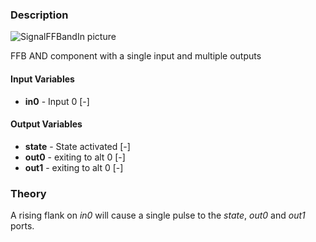 ### Description
![SignalFFBandIn picture](SignalFFBand.svg)

FFB AND component with a single input and multiple outputs

#### Input Variables
* **in0** - Input 0 [-]

#### Output Variables
* **state** - State activated [-]
* **out0** - exiting to alt 0 [-]
* **out1** - exiting to alt 0 [-]

### Theory
A rising flank on <i>in0</i> will cause a single pulse to the <i>state</i>, <i>out0</i> and <i>out1</i> ports.

